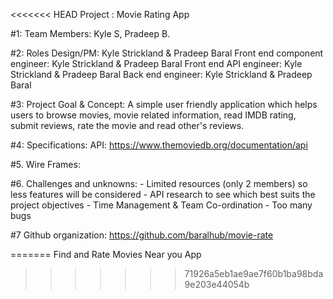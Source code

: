 <<<<<<< HEAD
Project : Movie Rating App

#1: Team Members: 
        Kyle S, Pradeep B.

#2: Roles
		Design/PM: Kyle Strickland & Pradeep Baral
		Front end component engineer: Kyle Strickland & Pradeep Baral
		Front end API engineer: Kyle Strickland & Pradeep Baral
		Back end engineer: Kyle Strickland & Pradeep Baral

#3: Project Goal & Concept: 
        A simple user friendly application which helps users to browse movies, movie related information, read IMDB rating, submit reviews, rate the movie and read other's reviews.

#4: Specifications: 
        API: https://www.themoviedb.org/documentation/api

#5. Wire Frames: 
        

#6. Challenges and unknowns: 
        - Limited resources (only 2 members) so less features will be considered
        - API research to see which best suits the project objectives
        - Time Management & Team Co-ordination
        - Too many bugs 

#7 Github organization: 
        https://github.com/baralhub/movie-rate

=======
Find and Rate Movies Near you App
>>>>>>> 71926a5eb1ae9ae7f60b1ba98bda9e203e44054b
